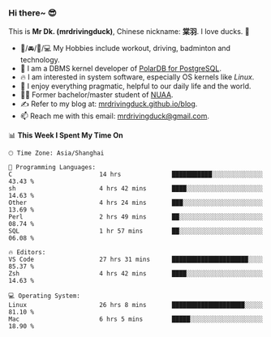 ### Hi there~ 😎

This is **Mr Dk. (mrdrivingduck)**, Chinese nickname: **棠羽**. I love ducks. 🦆

- 💪/🚘/🏸/💻 My Hobbies include workout, driving, badminton and technology.
- 🍊 I am a DBMS kernel developer of [PolarDB for PostgreSQL](https://github.com/ApsaraDB/PolarDB-for-PostgreSQL).
- 🔥 I am interested in system software, especially OS kernels like *Linux*.
- 🔧 I enjoy everything pragmatic, helpful to our daily life and the world.
- 👨‍🎓 Former bachelor/master student of [NUAA](https://en.wikipedia.org/wiki/Nanjing_University_of_Aeronautics_and_Astronautics).
- ✍ Refer to my blog at: [mrdrivingduck.github.io/blog](https://mrdrivingduck.github.io/blog/).
- 📫 Reach me with this email: [mrdrivingduck@gmail.com](mailto:mrdrivingduck@gmail.com).

<!--START_SECTION:waka-->
📊 **This Week I Spent My Time On** 

```text
🕑︎ Time Zone: Asia/Shanghai

💬 Programming Languages: 
C                        14 hrs              ███████████░░░░░░░░░░░░░░   43.43 % 
sh                       4 hrs 42 mins       ████░░░░░░░░░░░░░░░░░░░░░   14.63 % 
Other                    4 hrs 24 mins       ███░░░░░░░░░░░░░░░░░░░░░░   13.69 % 
Perl                     2 hrs 49 mins       ██░░░░░░░░░░░░░░░░░░░░░░░   08.74 % 
SQL                      1 hr 57 mins        ██░░░░░░░░░░░░░░░░░░░░░░░   06.08 % 

🔥 Editors: 
VS Code                  27 hrs 31 mins      █████████████████████░░░░   85.37 % 
Zsh                      4 hrs 42 mins       ████░░░░░░░░░░░░░░░░░░░░░   14.63 % 

💻 Operating System: 
Linux                    26 hrs 8 mins       ████████████████████░░░░░   81.10 % 
Mac                      6 hrs 5 mins        █████░░░░░░░░░░░░░░░░░░░░   18.90 % 
```


<!--END_SECTION:waka-->

<!-- ![Mr Dk.'s GitHub Stats](https://github-readme-stats.vercel.app/api?username=mrdrivingduck&count_private&show_icons=true&theme=buefy) -->

<!-- ![Most Used Languages](https://github-readme-stats.vercel.app/api/top-langs/?username=mrdrivingduck&exclude_repo=mips32-CPU,snort-tcp-socket&theme=buefy&layout=compact&langs_count=10) -->


<!--
**mrdrivingduck/mrdrivingduck** is a ✨ _special_ ✨ repository because its `README.md` (this file) appears on your GitHub profile.

Here are some ideas to get you started:

- 🔭 I’m currently working on ...
- 🌱 I’m currently learning ...
- 👯 I’m looking to collaborate on ...
- 🤔 I’m looking for help with ...
- 💬 Ask me about ...
- 📫 How to reach me: ...
- 😄 Pronouns: ...
- ⚡ Fun fact: ...
-->
